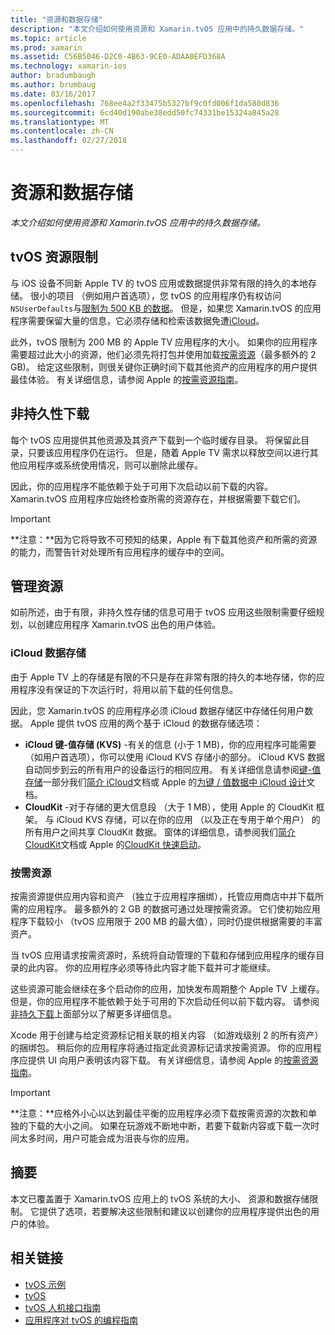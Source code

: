 ```yaml
---
title: "资源和数据存储"
description: "本文介绍如何使用资源和 Xamarin.tvOS 应用中的持久数据存储。"
ms.topic: article
ms.prod: xamarin
ms.assetid: C56B5046-D2C0-4B63-9CE0-ADAA0EFD368A
ms.technology: xamarin-ios
author: bradumbaugh
ms.author: brumbaug
ms.date: 03/16/2017
ms.openlocfilehash: 768ee4a2f33475b5327bf9c0fd006f1da580d836
ms.sourcegitcommit: 6cd40d190abe38edd50fc74331be15324a845a28
ms.translationtype: MT
ms.contentlocale: zh-CN
ms.lasthandoff: 02/27/2018
---
```

# <a name="resources-and-data-storage"></a>资源和数据存储

_本文介绍如何使用资源和 Xamarin.tvOS 应用中的持久数据存储。_

<a name="tvOS-Resource-Limitations" />

## <a name="tvos-resource-limitations"></a>tvOS 资源限制

与 iOS 设备不同新 Apple TV 的 tvOS 应用或数据提供非常有限的持久的本地存储。 很小的项目 （例如用户首选项），您 tvOS 的应用程序仍有权访问`NSUserDefaults`与[限制为 500 KB 的数据](https://forums.developer.apple.com/message/50696#50696)。 但是，如果您 Xamarin.tvOS 的应用程序需要保留大量的信息，它必须存储和检索该数据免遭[iCloud](#iCloud-Data-Storage)。

此外，tvOS 限制为 200 MB 的 Apple TV 应用程序的大小。 如果你的应用程序需要超过此大小的资源，他们必须先将打包并使用加载[按需资源](#On-Demand-Resources)（最多额外的 2 GB)。 给定这些限制，则很关键你正确时间下载其他资产的应用程序的用户提供最佳体验。 有关详细信息，请参阅 Apple 的[按需资源指南](https://developer.apple.com/library/prerelease/tvos/documentation/FileManagement/Conceptual/On_Demand_Resources_Guide/index.html#//apple_ref/doc/uid/TP40015083)。

<a name="Non-Persistent-Downloads" />

## <a name="non-persistent-downloads"></a>非持久性下载

每个 tvOS 应用提供其他资源及其资产下载到一个临时缓存目录。 将保留此目录，只要该应用程序仍在运行。 但是，随着 Apple TV 需求以释放空间以进行其他应用程序或系统使用情况，则可以删除此缓存。

因此，你的应用程序不能依赖于处于可用下次启动以前下载的内容。 Xamarin.tvOS 应用程序应始终检查所需的资源存在，并根据需要下载它们。

> [!IMPORTANT]
> **注意：**因为它将导致不可预知的结果，Apple 有下载其他资产和所需的资源的能力，而警告针对处理所有应用程序的缓存中的空间。




<a name="Managing-Resources" />

## <a name="managing-resources"></a>管理资源

如前所述，由于有限，非持久性存储的信息可用于 tvOS 应用这些限制需要仔细规划，以创建应用程序 Xamarin.tvOS 出色的用户体验。

<a name="iCloud-Data-Storage" />

### <a name="icloud-data-storage"></a>iCloud 数据存储

由于 Apple TV 上的存储是有限的不只是存在非常有限的持久的本地存储，你的应用程序没有保证的下次运行时，将用以前下载的任何信息。

因此，您 Xamarin.tvOS 的应用程序必须 iCloud 数据存储区中存储任何用户数据。 Apple 提供 tvOS 应用的两个基于 iCloud 的数据存储选项：

- **iCloud 键-值存储 (KVS)** -有关的信息 (小于 1 MB)，你的应用程序可能需要 （如用户首选项），你可以使用 iCloud KVS 存储小的部分。 iCloud KVS 数据自动同步到云的所有用户的设备运行的相同应用。 有关详细信息请参阅[键-值存储](~/ios/data-cloud/introduction-to-icloud.md)一部分我们[简介 iCloud](~/ios/data-cloud/introduction-to-icloud.md)文档或 Apple 的[为键 / 值数据中 iCloud 设计](https://developer.apple.com/library/prerelease/tvos/documentation/General/Conceptual/iCloudDesignGuide/Chapters/DesigningForKey-ValueDataIniCloud.html#//apple_ref/doc/uid/TP40012094-CH7)文档。
- **CloudKit** -对于存储的更大信息段 （大于 1 MB），使用 Apple 的 CloudKit 框架。 与 iCloud KVS 存储，可以在你的应用 （以及正在专用于单个用户） 的所有用户之间共享 CloudKit 数据。 窗体的详细信息，请参阅我们[简介 CloudKit](~/ios/data-cloud/intro-to-cloudkit.md)文档或 Apple 的[CloudKit 快速启动](https://developer.apple.com/library/prerelease/tvos/documentation/DataManagement/Conceptual/CloudKitQuickStart/Introduction/Introduction.html#//apple_ref/doc/uid/TP40014987)。

<a name="On-Demand-Resources" />

### <a name="on-demand-resources"></a>按需资源

按需资源提供应用内容和资产 （独立于应用程序捆绑），托管应用商店中并下载所需的应用程序。 最多额外的 2 GB 的数据可通过处理按需资源。 它们使初始应用程序下载较小 （tvOS 应用限于 200 MB 的最大值），同时仍提供根据需要的丰富资产。

当 tvOS 应用请求按需资源时，系统将自动管理的下载和存储到应用程序的缓存目录的此内容。 你的应用程序必须等待此内容才能下载并可才能继续。

这些资源可能会继续在多个启动你的应用，加快发布周期整个 Apple TV 上缓存。 但是，你的应用程序不能依赖于处于可用的下次启动任何以前下载内容。 请参阅[非持久下载](#Non-Persistent-Downloads)上面部分以了解更多详细信息。

Xcode 用于创建与给定资源标记相关联的相关内容 （如游戏级别 2 的所有资产） 的捆绑包。 稍后你的应用程序将通过指定此资源标记请求按需资源。 你的应用程序应提供 UI 向用户表明该内容下载。 有关详细信息，请参阅 Apple 的[按需资源指南](https://developer.apple.com/library/prerelease/tvos/documentation/FileManagement/Conceptual/On_Demand_Resources_Guide/index.html#//apple_ref/doc/uid/TP40015083)。

> [!IMPORTANT]
> **注意：**应格外小心以达到最佳平衡的应用程序必须下载按需资源的次数和单独的下载的大小之间。 如果在玩游戏不断地中断，若要下载新内容或下载一次时间太多时间，用户可能会成为沮丧与你的应用。




<a name="Summary" />

## <a name="summary"></a>摘要

本文已覆盖置于 Xamarin.tvOS 应用上的 tvOS 系统的大小、 资源和数据存储限制。 它提供了选项，若要解决这些限制和建议以创建你的应用程序提供出色的用户的体验。



## <a name="related-links"></a>相关链接

- [tvOS 示例](https://developer.xamarin.com/samples/tvos/all/)
- [tvOS](https://developer.apple.com/tvos/)
- [tvOS 人机接口指南](https://developer.apple.com/tvos/human-interface-guidelines/)
- [应用程序对 tvOS 的编程指南](https://developer.apple.com/library/prerelease/tvos/documentation/General/Conceptual/AppleTV_PG/)
